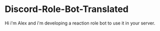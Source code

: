 # Discord-Role-Bot-Translated
Hi i'm Alex and i'm developing a reaction role bot to use it in your server.
